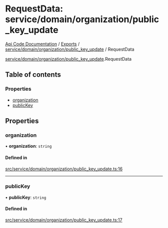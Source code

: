 # RequestData: service/domain/organization/public_key_update
[Api Code Documentation](../README.md) / [Exports](../modules.md) / [service/domain/organization/public\_key\_update](../modules/service_domain_organization_public_key_update.md) / RequestData

[service/domain/organization/public\_key\_update](../modules/service_domain_organization_public_key_update.md).RequestData

## Table of contents

### Properties

- [organization](service_domain_organization_public_key_update.RequestData.md#organization)
- [publicKey](service_domain_organization_public_key_update.RequestData.md#publickey)

## Properties

### organization

• **organization**: `string`

#### Defined in

[src/service/domain/organization/public_key_update.ts:16](https://github.com/openkfw/TruBudget/blob/c993c60c/api/src/service/domain/organization/public_key_update.ts#L16)

___

### publicKey

• **publicKey**: `string`

#### Defined in

[src/service/domain/organization/public_key_update.ts:17](https://github.com/openkfw/TruBudget/blob/c993c60c/api/src/service/domain/organization/public_key_update.ts#L17)
